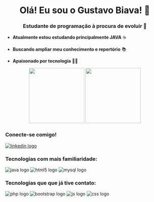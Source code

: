 
<h1 align="center">Olá! Eu sou o Gustavo Biava! 👋</h1>

<h3 align="center">Estudante de programação à procura de evoluir 🚀</h3>

<div>

- **Atualmente estou estudando principalmente JAVA** ☕

- **Buscando ampliar meu conhecimento e repertório** 📚

- **Apaixonado por tecnologia** 👨‍💻 

</div>

<div align="center">
    <img src="https://github-readme-stats.vercel.app/api?username=GustavoBiava&show_icons=true&theme=radical" height="175" /> 
    <img src="https://github-readme-stats.vercel.app/api/top-langs/?username=GustavoBiava&layout=compact&theme=radical" height="175"  /> 
</div>

<div>
    <h3 align="left">Conecte-se comigo!</h3>
        <a href="https://www.linkedin.com/in/gustavo-de-rezende-biava-15388b283">
            <img src="https://img.shields.io/badge/LinkedIn-0077B5?style=for-the-badge&logo=linkedin&logoColor=white" alt="linkedin logo">
        </a>
</div>

<div>
    <h3 align="left">Tecnologias com mais familiaridade:</h3>
        <img src="https://img.shields.io/badge/Java-ED8B00?style=for-the-badge&logo=openjdk&logoColor=white" alt="java logo">
        <img src="https://img.shields.io/badge/HTML5-E34F26?style=for-the-badge&logo=html5&logoColor=white" alt="html5 logo">
        <img src="https://img.shields.io/badge/MySQL-005C84?style=for-the-badge&logo=mysql&logoColor=white" alt="mysql logo">
</div>

<div>
    <h3 align="left">Tecnologias que que já tive contato:</h3>
        <img src="https://img.shields.io/badge/PHP-777BB4?style=for-the-badge&logo=php&logoColor=white" alt="php logo">
        <img src="https://img.shields.io/badge/Bootstrap-563D7C?style=for-the-badge&logo=bootstrap&logoColor=white" alt="bootstrap logo">
        <img src="https://img.shields.io/badge/JavaScript-F7DF1E?style=for-the-badge&logo=javascript&logoColor=white" alt="js logo">
        <img src="https://img.shields.io/badge/CSS3-1572B6?style=for-the-badge&logo=css3&logoColor=white" alt="css logo">
</div>
